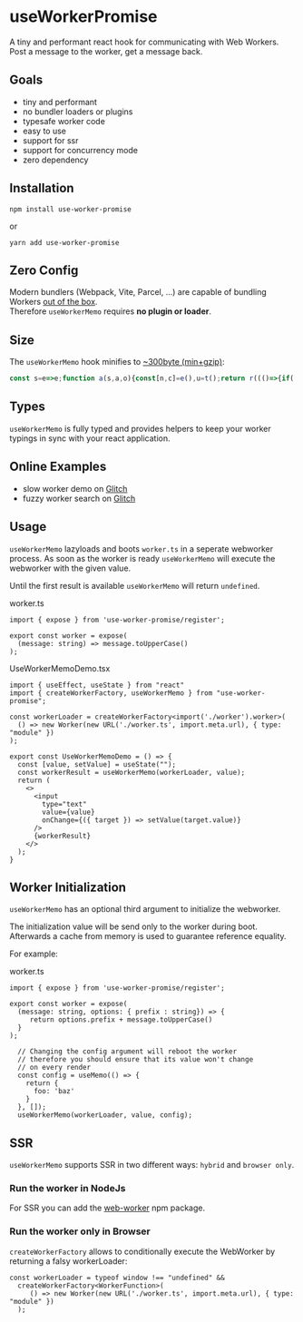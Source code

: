 # useWorkerPromise

A tiny and performant react hook for communicating with Web Workers. Post a message to the worker, get a message back.

## Goals

 - tiny and performant
 - no bundler loaders or plugins
 - typesafe worker code
 - easy to use
 - support for ssr
 - support for concurrency mode
 - zero dependency

## Installation

```
npm install use-worker-promise
```

or

```
yarn add use-worker-promise
```

## Zero Config

Modern bundlers (Webpack, Vite, Parcel, ...) are capable of bundling Workers [out of the box](https://webpack.js.org/guides/web-workers/).  
Therefore `useWorkerMemo` requires **no plugin or loader**.

## Size

The `useWorkerMemo` hook minifies to [~300byte (min+gzip)](https://bundlejs.com/?q=use-worker-promise&treeshake=[{useWorkerMemo}]&config={%22esbuild%22:{%22external%22:[%22react%22,%22react-dom%22,%22promise-worker%22]}}):

```js
const s=e=>e;function a(s,a,o){const[n,c]=e(),u=t();return r((()=>{if(!s)return;let e=c;const t=s();t.onmessage=({data:t})=>e(t);let r=[u,u];return u.current=(...e)=>{t.postMessage(e.map(((e,t)=>e===r[t]||[e]))),r=e},()=>{e=()=>{},t.terminate()}}),[s,o]),r((()=>{const e=u.current;e&&e(a,o)}),[a,o]),n}export{s as createWorkerFactory,a as useWorkerMemo};
```

## Types

`useWorkerMemo` is fully typed and provides helpers to keep your worker typings in sync with your react application.

## Online Examples

- slow worker demo on [Glitch](https://glitch.com/edit/#!/zinc-acute-train)
- fuzzy worker search on [Glitch](https://glitch.com/edit/#!/fluffy-honored-gerbil)

## Usage

`useWorkerMemo` lazyloads and boots `worker.ts` in a seperate webworker process.
As soon as the worker is ready `useWorkerMemo` will execute the webworker with the given value.

Until the first result is available `useWorkerMemo` will return `undefined`.

worker.ts
```tsx
import { expose } from 'use-worker-promise/register';

export const worker = expose(
  (message: string) => message.toUpperCase()
);
```

UseWorkerMemoDemo.tsx
```tsx
import { useEffect, useState } from "react"
import { createWorkerFactory, useWorkerMemo } from "use-worker-promise";

const workerLoader = createWorkerFactory<import('./worker').worker>(
  () => new Worker(new URL('./worker.ts', import.meta.url), { type: "module" })
);

export const UseWorkerMemoDemo = () => {
  const [value, setValue] = useState("");
  const workerResult = useWorkerMemo(workerLoader, value);
  return (
    <>
      <input
        type="text"
        value={value}
        onChange={({ target }) => setValue(target.value)}
      />
      {workerResult}
    </>
  );
}
```

## Worker Initialization

`useWorkerMemo` has an optional third argument to initialize the webworker.

The initialization value will be send only to the worker during boot.  
Afterwards a cache from memory is used to guarantee reference equality.

For example:

worker.ts
```tsx
import { expose } from 'use-worker-promise/register';

export const worker = expose(
  (message: string, options: { prefix : string}) => {
     return options.prefix + message.toUpperCase()
  }
);
```

```tsx
  // Changing the config argument will reboot the worker
  // therefore you should ensure that its value won't change
  // on every render
  const config = useMemo(() => {
    return {
      foo: 'baz'
    }
  }, []);
  useWorkerMemo(workerLoader, value, config);
```

## SSR

`useWorkerMemo` supports SSR in two different ways: `hybrid` and `browser only`.

### Run the worker in NodeJs

For SSR you can add the [web-worker](https://www.npmjs.com/package/web-worker) npm package.

### Run the worker only in Browser

`createWorkerFactory` allows to conditionally execute the WebWorker by returning a falsy workerLoader:

```tsx
const workerLoader = typeof window !== "undefined" && 
  createWorkerFactory<WorkerFunction>(
     () => new Worker(new URL('./worker.ts', import.meta.url), { type: "module" })
  );
```